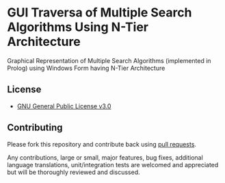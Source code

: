 # GUI Traversa of Multiple Search Algorithms Using N-Tier Architecture
Graphical Representation of Multiple Search Algorithms (implemented in Prolog) using Windows Form having N-Tier Architecture

## License

* [GNU General Public License v3.0](https://www.gnu.org/licenses/gpl-3.0.en.html)

## Contributing

Please fork this repository and contribute back using
[pull requests](https://github.com/sohaibrabbani/GUI-traversal-of-Multiple-Search-Algorithms-Using-N-Tier-Architecture/pulls).

Any contributions, large or small, major features, bug fixes, additional
language translations, unit/integration tests are welcomed and appreciated
but will be thoroughly reviewed and discussed.
